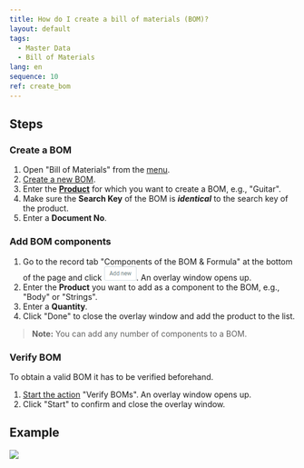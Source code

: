 ```yaml
---
title: How do I create a bill of materials (BOM)?
layout: default
tags:
  - Master Data
  - Bill of Materials
lang: en
sequence: 10
ref: create_bom
---
```


## Steps

### Create a BOM
1. Open "Bill of Materials" from the [menu](Menu).
1. [Create a new BOM](New_Record_Window).
1. Enter the [**Product**](NewProduct) for which you want to create a BOM, e.g., "Guitar".
1. Make sure the **Search Key** of the BOM is ***identical*** to the search key of the product.
1. Enter a **Document No**.

### Add BOM components
1. Go to the record tab "Components of the BOM & Formula" at the bottom of the page and click !["Add new"](assets/Add_New_Button.png). An overlay window opens up.
1. Enter the **Product** you want to add as a component to the BOM, e.g., "Body" or "Strings".
1. Enter a **Quantity**.
1. Click "Done" to close the overlay window and add the product to the list.
 >**Note:** You can add any number of components to a BOM.

### Verify BOM
To obtain a valid BOM it has to be verified beforehand.

1. [Start the action](StartAction) "Verify BOMs". An overlay window opens up.
1. Click "Start" to confirm and close the overlay window.

## Example
![](assets/Create_BOM.gif)
